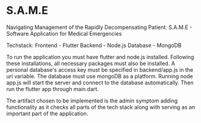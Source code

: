 # S.A.M.E
Navigating Management of the Rapidly Decompensating Patient: S.A.M.E - Software Application for Medical Emergencies

Techstack:
Frontend - Flutter
Backend - Node.js
Database - MongoDB

To run the application you must have flutter and node.js installed. Following these installations, all necessary packages must also be installed. A personal database's access key must be specified in backend/app.js in the uri variable. The database must use mongoDB as a platform. Running node app.js will start the server and connect to the database automatically. Then run the flutter app through main.dart.

The artifact chosen to be implemented is the admin symptom adding functionality as it checks all parts of the tech stack along with serving as an important part of the application.
